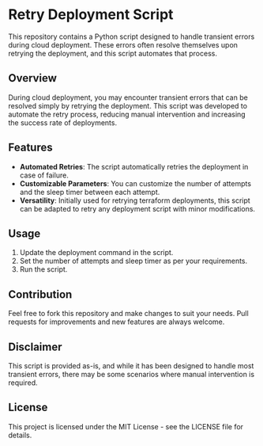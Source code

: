 # Retry Deployment Script

This repository contains a Python script designed to handle transient errors during cloud deployment. These errors often resolve themselves upon retrying the deployment, and this script automates that process.

## Overview

During cloud deployment, you may encounter transient errors that can be resolved simply by retrying the deployment. This script was developed to automate the retry process, reducing manual intervention and increasing the success rate of deployments.

## Features

- **Automated Retries**: The script automatically retries the deployment in case of failure.
- **Customizable Parameters**: You can customize the number of attempts and the sleep timer between each attempt.
- **Versatility**: Initially used for retrying terraform deployments, this script can be adapted to retry any deployment script with minor modifications.

## Usage

1. Update the deployment command in the script.
2. Set the number of attempts and sleep timer as per your requirements.
3. Run the script.

## Contribution

Feel free to fork this repository and make changes to suit your needs. Pull requests for improvements and new features are always welcome.

## Disclaimer

This script is provided as-is, and while it has been designed to handle most transient errors, there may be some scenarios where manual intervention is required.

## License

This project is licensed under the MIT License - see the LICENSE file for details.